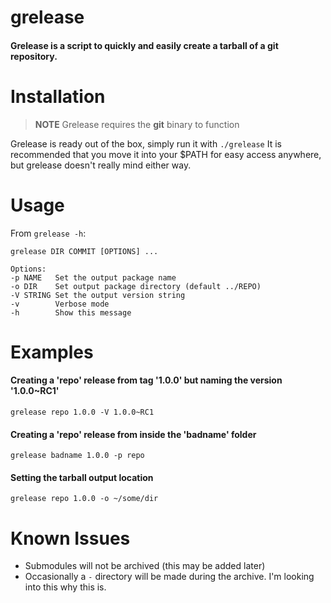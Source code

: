 grelease
========

#### Grelease is a script to quickly and easily create a tarball of a git repository.

Installation
======
>**NOTE**
Grelease requires the **git** binary to function

Grelease is ready out of the box, simply run it with `./grelease`
It is recommended that you move it into your $PATH for easy access anywhere, but grelease doesn't really mind either way.

Usage
======
From `grelease -h`:

```
grelease DIR COMMIT [OPTIONS] ...

Options:
-p NAME   Set the output package name
-o DIR    Set output package directory (default ../REPO)
-V STRING Set the output version string
-v        Verbose mode
-h        Show this message
```

Examples
======

#### Creating a 'repo' release from tag '1.0.0' but naming the version '1.0.0~RC1'
`grelease repo 1.0.0 -V 1.0.0~RC1`

#### Creating a 'repo' release from inside the 'badname' folder
`grelease badname 1.0.0 -p repo`

#### Setting the tarball output location
`grelease repo 1.0.0 -o ~/some/dir`

Known Issues
======

- Submodules will not be archived (this may be added later)
- Occasionally a `-` directory will be made during the archive. I'm looking into this why this is.
